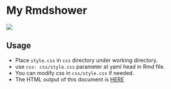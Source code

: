 # My Rmdshower

[![](http://www.r-pkg.org/badges/version/rmarkdown)](http://www.r-pkg.org/pkg/rmarkdown)

## Usage

+ Place `style.css` in `css` directory under working directory.
+ use `css: css/style.css` parameter at yaml head in Rmd file.
+ You can modify css in `css/style.css` if needed.
+ The HTML output of this document is [HERE](https://leoluyi.github.io/my_ioslides/template.html)

